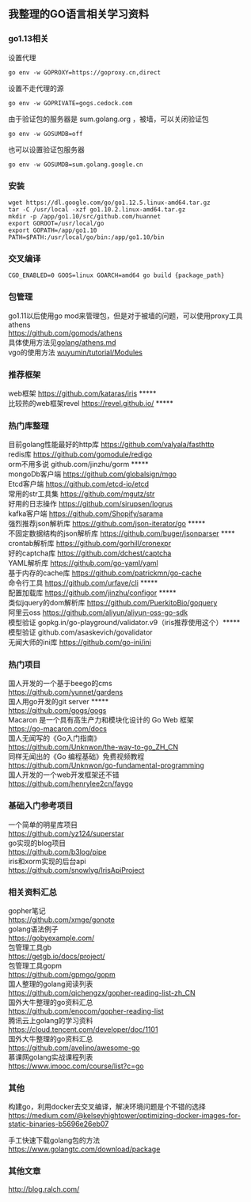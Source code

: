## 我整理的GO语言相关学习资料


### go1.13相关
设置代理
```
go env -w GOPROXY=https://goproxy.cn,direct
```
设置不走代理的源
```
go env -w GOPRIVATE=gogs.cedock.com
```
由于验证包的服务器是 sum.golang.org ，被墙，可以关闭验证包
```
go env -w GOSUMDB=off
```
也可以设置验证包服务器
```
go env -w GOSUMDB=sum.golang.google.cn
```

### 安装
```
wget https://dl.google.com/go/go1.12.5.linux-amd64.tar.gz
tar -C /usr/local -xzf go1.10.2.linux-amd64.tar.gz
mkdir -p /app/go1.10/src/github.com/huannet
export GOROOT=/usr/local/go
export GOPATH=/app/go1.10
PATH=$PATH:/usr/local/go/bin:/app/go1.10/bin
```

### 交叉编译
```
CGO_ENABLED=0 GOOS=linux GOARCH=amd64 go build {package_path}
```

### 包管理
go1.11以后使用go mod来管理包，但是对于被墙的问题，可以使用proxy工具athens  
https://github.com/gomods/athens  
具体使用方法见[golang/athens.md](golang/athens.md)  
vgo的使用方法 [wuyumin/tutorial/Modules](https://github.com/wuyumin/tutorial/blob/master/zh-cn/Modules/README.md)   

### 推荐框架  
web框架 https://github.com/kataras/iris *****  
比较热的web框架revel https://revel.github.io/  *****

### 热门库整理
目前golang性能最好的http库 https://github.com/valyala/fasthttp  
redis库 https://github.com/gomodule/redigo  
orm不用多说 github.com/jinzhu/gorm *****  
mongoDb客户端 https://github.com/globalsign/mgo  
Etcd客户端 https://github.com/etcd-io/etcd  
常用的str工具集 https://github.com/mgutz/str  
好用的日志操作 https://github.com/sirupsen/logrus  
kafka客户端 https://github.com/Shopify/sarama  
强烈推荐json解析库 https://github.com/json-iterator/go  *****  
不固定数据结构的json解析库 https://github.com/buger/jsonparser ****  
crontab解析库 https://github.com/gorhill/cronexpr  
好的captcha库 https://github.com/dchest/captcha  
YAML解析库 https://github.com/go-yaml/yaml  
基于内存的cache库 https://github.com/patrickmn/go-cache  
命令行工具 https://github.com/urfave/cli *****   
配置加载库 https://github.com/jinzhu/configor *****  
类似jquery的dom解析库 https://github.com/PuerkitoBio/goquery  
阿里云oss https://github.com/aliyun/aliyun-oss-go-sdk  
模型验证 gopkg.in/go-playground/validator.v9（iris推荐使用这个）*****     
模型验证 github.com/asaskevich/govalidator  
无闻大师的ini库 https://github.com/go-ini/ini  

### 热门项目
国人开发的一个基于beego的cms  
https://github.com/yunnet/gardens  
国人用go开发的git server *****  
https://github.com/gogs/gogs  
Macaron 是一个具有高生产力和模块化设计的 Go Web 框架  
https://go-macaron.com/docs  
国人无闻写的《Go入门指南》  
https://github.com/Unknwon/the-way-to-go_ZH_CN  
同样无闻出的《Go 编程基础》免费视频教程  
https://github.com/Unknwon/go-fundamental-programming  
国人开发的一个web开发框架还不错  
https://github.com/henrylee2cn/faygo

### 基础入门参考项目
一个简单的明星库项目  
https://github.com/yz124/superstar    
go实现的blog项目  
https://github.com/b3log/pipe  
iris和xorm实现的后台api  
https://github.com/snowlyg/IrisApiProject

### 相关资料汇总
gopher笔记  
https://github.com/xmge/gonote  
golang语法例子  
https://gobyexample.com/  
包管理工具gb  
https://getgb.io/docs/project/    
包管理工具gopm  
https://github.com/gpmgo/gopm  
国人整理的golang阅读列表  
https://github.com/qichengzx/gopher-reading-list-zh_CN  
国外大牛整理的go资料汇总  
https://github.com/enocom/gopher-reading-list  
腾讯云上golang的学习资料  
https://cloud.tencent.com/developer/doc/1101  
国外大牛整理的go资料汇总  
https://github.com/avelino/awesome-go  
慕课网golang实战课程列表  
https://www.imooc.com/course/list?c=go  

### 其他
构建go，利用docker去交叉编译，解决环境问题是个不错的选择  
https://medium.com/@kelseyhightower/optimizing-docker-images-for-static-binaries-b5696e26eb07  

手工快速下载golang包的方法  
https://www.golangtc.com/download/package  

### 其他文章
http://blog.ralch.com/  
